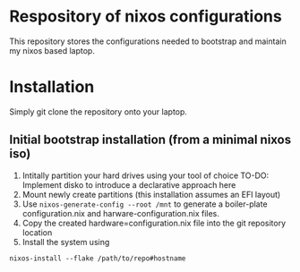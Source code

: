 # Respository of nixos configurations  
This repository stores the configurations needed to bootstrap and maintain my nixos based laptop.  

# Installation  
Simply git clone the repository onto your laptop.  

## Initial bootstrap installation (from a minimal nixos iso)   
1. Intitally partition your hard drives using your tool of choice
    TO-DO: Implement disko to introduce a declarative approach here  
2. Mount newly create partitions (this installation assumes an EFI layout)
3. Use ```nixos-generate-config --root /mnt``` to generate a boiler-plate configuration.nix and harware-configuration.nix files.   
4. Copy the created hardware=configuration.nix file into the git repository location
5. Install the system using
```
nixos-install --flake /path/to/repo#hostname
```